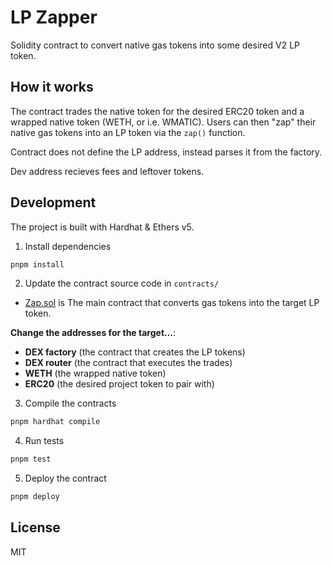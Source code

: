# LP Zapper

Solidity contract to convert native gas tokens into some desired V2 LP token.

## How it works

The contract trades the native token for the desired ERC20 token and a wrapped native token (WETH, or i.e. WMATIC). 
Users can then "zap" their native gas tokens into an LP token via the `zap()` function.

Contract does not define the LP address, instead parses it from the factory.

Dev address recieves fees and leftover tokens.

## Development

The project is built with Hardhat & Ethers v5.

1. Install dependencies

```bash
pnpm install
```

2. Update the contract source code in `contracts/`

- [Zap.sol](contracts/Zap.sol) is The main contract that converts gas tokens into the target LP token.

**Change the addresses for the target...**:
- **DEX factory** (the contract that creates the LP tokens)
- **DEX router** (the contract that executes the trades)
- **WETH** (the wrapped native token)
- **ERC20** (the desired project token to pair with)

3. Compile the contracts

```bash
pnpm hardhat compile
```

4. Run tests

```bash
pnpm test
```

5. Deploy the contract

```bash
pnpm deploy
```

## License

MIT

